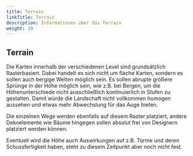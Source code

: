```yaml
---
title: Terrain
linkTitle: Terrain
description: Informationen über das Terrain
weight: 20
---
```


## Terrain

Die Karten innerhalb der verschiedenen Level sind grundsätzlich Rasterbasiert. Dabei handelt es sich nicht um flache Karten, sondern es sollen auch bergige Welten möglich sein.
Es sollen abrupte größere Sprünge in der Höhe möglich sein, wie z.B. bei Bergen, um die Höhenunterschiede nicht ausschließlich kontinuierlich in Stufen zu gestalten. Damit würde die Landschaft nicht vollkommen homogen aussehen und etwas mehr Abwechslung für das Auge bieten.

Die einzelnen Wege werden ebenfalls auf diesem Raster platziert, andere Dekoelemente wie Bäume hingegen sollen absolut frei von Designern platziert werden können.


Eventuell wird die Höhe auch Auswirkungen auf z.B. Türme und deren Schussfertigkeit haben, steht zu diesem Zeitpunkt aber noch nicht fest.